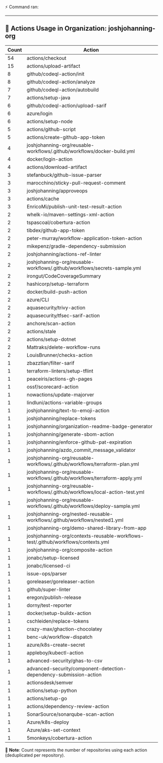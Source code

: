 ⚡ Command ran: 

---

## 🚀 Actions Usage in Organization: joshjohanning-org

| Count | Action |
| --- | --- |
| 54 | actions/checkout |
| 15 | actions/upload-artifact |
| 8 | github/codeql-action/init |
| 8 | github/codeql-action/analyze |
| 7 | github/codeql-action/autobuild |
| 7 | actions/setup-java |
| 6 | github/codeql-action/upload-sarif |
| 6 | azure/login |
| 6 | actions/setup-node |
| 5 | actions/github-script |
| 5 | actions/create-github-app-token |
| 4 | joshjohanning-org/reusable-workflows/.github/workflows/docker-build.yml |
| 4 | docker/login-action |
| 4 | actions/download-artifact |
| 3 | stefanbuck/github-issue-parser |
| 3 | marocchino/sticky-pull-request-comment |
| 3 | joshjohanning/approveops |
| 3 | actions/cache |
| 3 | EnricoMi/publish-unit-test-result-action |
| 2 | whelk-io/maven-settings-xml-action |
| 2 | tspascoal/cobertura-action |
| 2 | tibdex/github-app-token |
| 2 | peter-murray/workflow-application-token-action |
| 2 | mikepenz/gradle-dependency-submission |
| 2 | joshjohanning/actions-ref-linter |
| 2 | joshjohanning-org/reusable-workflows/.github/workflows/secrets-sample.yml |
| 2 | irongut/CodeCoverageSummary |
| 2 | hashicorp/setup-terraform |
| 2 | docker/build-push-action |
| 2 | azure/CLI |
| 2 | aquasecurity/trivy-action |
| 2 | aquasecurity/tfsec-sarif-action |
| 2 | anchore/scan-action |
| 2 | actions/stale |
| 2 | actions/setup-dotnet |
| 2 | Mattraks/delete-workflow-runs |
| 2 | LouisBrunner/checks-action |
| 1 | zbazztian/filter-sarif |
| 1 | terraform-linters/setup-tflint |
| 1 | peaceiris/actions-gh-pages |
| 1 | ossf/scorecard-action |
| 1 | nowactions/update-majorver |
| 1 | lindluni/actions-variable-groups |
| 1 | joshjohanning/text-to-emoji-action |
| 1 | joshjohanning/replace-tokens |
| 1 | joshjohanning/organization-readme-badge-generator |
| 1 | joshjohanning/generate-sbom-action |
| 1 | joshjohanning/enforce-github-pat-expiration |
| 1 | joshjohanning/azdo_commit_message_validator |
| 1 | joshjohanning-org/reusable-workflows/.github/workflows/terraform-plan.yml |
| 1 | joshjohanning-org/reusable-workflows/.github/workflows/terraform-apply.yml |
| 1 | joshjohanning-org/reusable-workflows/.github/workflows/local-action-test.yml |
| 1 | joshjohanning-org/reusable-workflows/.github/workflows/deploy-sample.yml |
| 1 | joshjohanning-org/nested-reusable-workflows/.github/workflows/nested1.yml |
| 1 | joshjohanning-org/demo-shared-library-from-app |
| 1 | joshjohanning-org/contexts-reusable-workflows-test/.github/workflows/contexts.yml |
| 1 | joshjohanning-org/composite-action |
| 1 | jonabc/setup-licensed |
| 1 | jonabc/licensed-ci |
| 1 | issue-ops/parser |
| 1 | goreleaser/goreleaser-action |
| 1 | github/super-linter |
| 1 | eregon/publish-release |
| 1 | dorny/test-reporter |
| 1 | docker/setup-buildx-action |
| 1 | cschleiden/replace-tokens |
| 1 | crazy-max/ghaction-chocolatey |
| 1 | benc-uk/workflow-dispatch |
| 1 | azure/k8s-create-secret |
| 1 | appleboy/kubectl-action |
| 1 | advanced-security/ghas-to-csv |
| 1 | advanced-security/component-detection-dependency-submission-action |
| 1 | actionsdesk/semver |
| 1 | actions/setup-python |
| 1 | actions/setup-go |
| 1 | actions/dependency-review-action |
| 1 | SonarSource/sonarqube-scan-action |
| 1 | Azure/k8s-deploy |
| 1 | Azure/aks-set-context |
| 1 | 5monkeys/cobertura-action |

📝 **Note**: Count represents the number of repositories using each action (deduplicated per repository).

